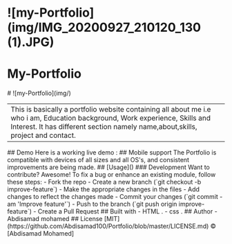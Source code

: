 # ![my-Portfolio](img/IMG_20200927_210120_130 (1).JPG)
# My-Portfolio
<table>
<tr>
# ![my-Portfolio](img/)
<td>
  This is basically a portfolio website containing all about me i.e who i am, Education background, Work experience, Skills and Interest. It has different section namely name,about,skills, project and contact.
</td>
</tr>
</table>
## Demo
Here is a working live demo :  
## Mobile support
The Portfolio is compatible with devices of all sizes and all OS's, and consistent improvements are being made.
## [Usage]()
### Development
Want to contribute? Awesome!
To fix a bug or enhance an existing module, follow these steps:
- Fork the repo
- Create a new branch (`git checkout -b improve-feature`)
- Make the appropriate changes in the files
- Add changes to reflect the changes made
- Commit your changes (`git commit -am 'Improve feature'`)
- Push to the branch (`git push origin improve-feature`)
- Create a Pull Request
## Built with
-  HTML .
-  css .
## Author
- Abdisamad mohamed
## License
[MIT](https://github.com/Abdisamad100/Portfolio/blob/master/LICENSE.md)
 © [Abdisamad Mohamed]